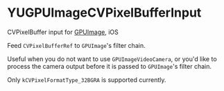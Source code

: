 # YUGPUImageCVPixelBufferInput

CVPixelBuffer input for [GPUImage](https://github.com/BradLarson/GPUImage), iOS

Feed `CVPixelBufferRef` to `GPUImage`'s filter chain.

Useful when you do not want to use `GPUImageVideoCamera`, or you'd like to process the camera output before it is passed to `GPUImage`'s filter chain.

Only `kCVPixelFormatType_32BGRA` is supported currently.
